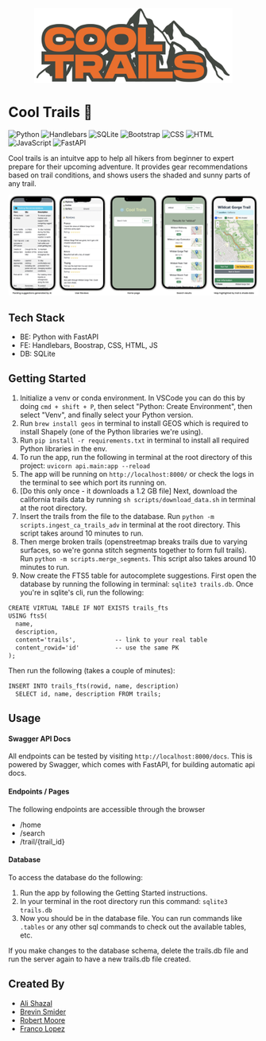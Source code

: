 <div align="center" width="100%">
    <img src="images/Logo Image.jpg" width="400" alt="" />
</div>

# Cool Trails 🥾

<!-- ▼▼▼▼ Uncomment these if the Repo is made public ▼▼▼▼ -->

<!-- <a target="_blank" href="https://github.com/rlmoore-b/cool-trails"><img src="https://img.shields.io/github/stars/rlmoore-b/cool-trails?style=flat" /></a> 
<a target="_blank" href="https://github.com/rlmoore-b/cool-trails"><img src="https://img.shields.io/github/last-commit/rlmoore-b/cool-trails" ></a> -->
<!-- <a href="https://github.com/rlmoore-b/cool-trails"><img src="https://hits.sh/github.com/rlmoore-b/cool-trails.svg?style=flat-square&label=%20Views&color=purple" alt="Views" /></a> -->

<img src="https://img.shields.io/badge/Python-FFD43B?style=for-the-badge&logo=python&logoColor=blue" alt="Python" /></a>
<img src="https://img.shields.io/badge/Handlebars%20js-f0772b?style=for-the-badge&logo=handlebarsdotjs&logoColor=black" alt="Handlebars" /><a>
<img src="https://img.shields.io/badge/Sqlite-003B57?style=for-the-badge&logo=sqlite&logoColor=white" alt="SQLite" /></a>
<img src="https://img.shields.io/badge/Bootstrap-563D7C?style=for-the-badge&logo=bootstrap&logoColor=white" alt="Bootstrap" /></a>
<img src="https://img.shields.io/badge/CSS3-1572B6?style=for-the-badge&logo=css3&logoColor=white" alt="CSS" /></a>
<img src="https://img.shields.io/badge/HTML5-E34F26?style=for-the-badge&logo=html5&logoColor=white" alt="HTML" /></a>
<img src="https://img.shields.io/badge/JavaScript-323330?style=for-the-badge&logo=javascript&logoColor=F7DF1E" alt="JavaScript" /></a>
<img src="https://img.shields.io/badge/fastapi-109989?style=for-the-badge&logo=FASTAPI&logoColor=white" alt="FastAPI" /></a>

Cool trails is an intuitve app to help all hikers from beginner to expert prepare for their upcoming adventure. It provides gear recommendations based on trail conditions, and shows users the shaded and sunny parts of any trail. 

<img src="images/Demo Image.jpg" width="700" alt="" />

## Tech Stack
- BE: Python with FastAPI
- FE: Handlebars, Boostrap, CSS, HTML, JS
- DB: SQLite

## Getting Started
1. Initialize a venv or conda environment. In VSCode you can do this by doing ```cmd + shift + P```, then select "Python: Create Environment", then select "Venv", and finally select your Python version.
2. Run ```brew install geos``` in terminal to install GEOS which is required to install Shapely (one of the Python libraries we're using).
3. Run ```pip install -r requirements.txt``` in terminal to install all required Python libraries in the env.
4. To run the app, run the following in terminal at the root directory of this project: ```uvicorn api.main:app --reload```
5. The app will be running on ```http://localhost:8000/``` or check the logs in the terminal to see which port its running on.
6. [Do this only once - it downloads a 1.2 GB file] Next, download the california trails data by running ```sh scripts/download_data.sh``` in terminal at the root directory.
7. Insert the trails from the file to the database. Run ```python -m scripts.ingest_ca_trails_adv``` in terminal at the root directory. This script takes around 10 minutes to run.
8. Then merge broken trails (openstreetmap breaks trails due to varying surfaces, so we're gonna stitch segments together to form full trails). Run ```python -m scripts.merge_segments```. This script also takes around 10 minutes to run.
9. Now create the FTS5 table for autocomplete suggestions. First open the database by running the following in terminal: ```sqlite3 trails.db```. Once you're in sqlite's cli, run the following:
```
CREATE VIRTUAL TABLE IF NOT EXISTS trails_fts
USING fts5(
  name, 
  description,
  content='trails',           -- link to your real table
  content_rowid='id'          -- use the same PK
);
```
Then run the following (takes a couple of minutes):
```
INSERT INTO trails_fts(rowid, name, description)
  SELECT id, name, description FROM trails;
```

## Usage

#### Swagger API Docs
All endpoints can be tested by visiting ```http://localhost:8000/docs```. This is powered by Swagger, which comes with FastAPI, for building automatic api docs.

#### Endpoints / Pages
The following endpoints are accessible through the browser
- /home
- /search
- /trail/{trail_id}

#### Database
To access the database do the following:
1. Run the app by following the Getting Started instructions.
2. In your terminal in the root directory run this command: ```sqlite3 trails.db```
3. Now you should be in the database file. You can run commands like ```.tables``` or any other sql commands to check out the available tables, etc.

If you make changes to the database schema, delete the trails.db file and run the server again to have a new trails.db file created.

## Created By

- [Ali Shazal](https://github.com/alishazal)
- [Brevin Smider](https://github.com/bsmider)
- [Robert Moore](https://github.com/rlmoore-b)
- [Franco Lopez](https://github.com/FrancoLopezDev)